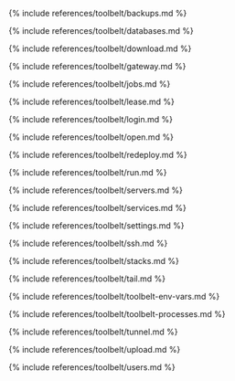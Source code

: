 {% include references/toolbelt/backups.md %}

{% include references/toolbelt/databases.md %}

{% include references/toolbelt/download.md %}

{% include references/toolbelt/gateway.md %}

{% include references/toolbelt/jobs.md %}

{% include references/toolbelt/lease.md %}

{% include references/toolbelt/login.md %}

{% include references/toolbelt/open.md %}

{% include references/toolbelt/redeploy.md %}

{% include references/toolbelt/run.md %}

{% include references/toolbelt/servers.md %}

{% include references/toolbelt/services.md %}

{% include references/toolbelt/settings.md %}

{% include references/toolbelt/ssh.md %}

{% include references/toolbelt/stacks.md %}

{% include references/toolbelt/tail.md %}

{% include references/toolbelt/toolbelt-env-vars.md %}

{% include references/toolbelt/toolbelt-processes.md %}

{% include references/toolbelt/tunnel.md %}

{% include references/toolbelt/upload.md %}

{% include references/toolbelt/users.md %}
